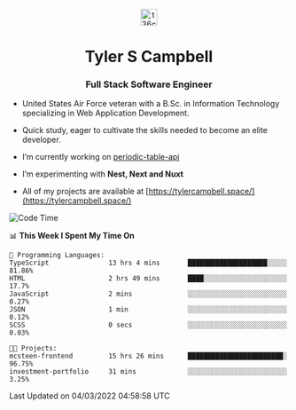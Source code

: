 <p align="center">
<a href="https://www.linkedin.com/in/t36campbell" target="blank"><img align="center" src="https://ik.imagekit.io/t36campbell/Portfolio/linkedin.png.original_m8bbGgPh6.png" alt="t36campbell" height="30" width="30" /></a>
</p>
<h1 align="center">Tyler S Campbell</h1>
<h3 align="center">Full Stack Software Engineer</h3>

* United States Air Force veteran with a B.Sc. in Information Technology specializing in Web Application Development. 

* Quick study, eager to cultivate the skills needed to become an elite developer.

* I’m currently working on [periodic-table-api](https://github.com/t36campbell/periodic-table-api)

* I’m experimenting with **Nest, Next and Nuxt**

* All of my projects are available at [https://tylercampbell.space/](https://tylercampbell.space/)

<!--START_SECTION:waka-->
![Code Time](http://img.shields.io/badge/Code%20Time-1%2C463%20hrs%203%20mins-blue)

📊 **This Week I Spent My Time On** 

```text
💬 Programming Languages: 
TypeScript               13 hrs 4 mins       ████████████████████░░░░░   81.86% 
HTML                     2 hrs 49 mins       ████░░░░░░░░░░░░░░░░░░░░░   17.7% 
JavaScript               2 mins              ░░░░░░░░░░░░░░░░░░░░░░░░░   0.27% 
JSON                     1 min               ░░░░░░░░░░░░░░░░░░░░░░░░░   0.12% 
SCSS                     0 secs              ░░░░░░░░░░░░░░░░░░░░░░░░░   0.03%

🐱‍💻 Projects: 
mcsteen-frontend         15 hrs 26 mins      ████████████████████████░   96.75% 
investment-portfolio     31 mins             ░░░░░░░░░░░░░░░░░░░░░░░░░   3.25%

```


 Last Updated on 04/03/2022 04:58:58 UTC
<!--END_SECTION:waka-->
